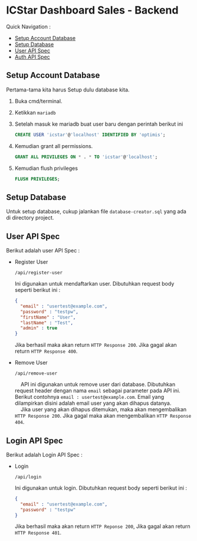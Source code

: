 # ICStar Dashboard Sales - Backend

Quick Navigation :
- [Setup Account Database](#setup-account-database)
- [Setup Database](#setup-database)
- [User API Spec](#user-api-spec)
- [Auth API Spec](#login-api-spec)

## Setup Account Database

Pertama-tama kita harus Setup dulu database kita.

1. Buka cmd/terminal.
2. Ketikkan `mariadb`
3. Setelah masuk ke mariadb buat user baru dengan perintah berikut ini

    ```sql
    CREATE USER 'icstar'@'localhost' IDENTIFIED BY 'optimis';
    ```
4. Kemudian grant all permissions.
    ```sql
    GRANT ALL PRIVILEGES ON * . * TO 'icstar'@'localhost';
    ```
5. Kemudian flush privileges
    ```sql
    FLUSH PRIVILEGES;
    ```

## Setup Database

Untuk setup database, cukup jalankan file `database-creator.sql` yang ada di directory project.

## User API Spec

Berikut adalah user API Spec :
- Register User <br>
  ```
  /api/register-user
  ```
  Ini digunakan untuk mendaftarkan user. Dibutuhkan request body seperti berikut ini :
   
  ```json
  {
    "email" : "usertest@example.com",
    "password" : "testpw",
    "firstName" : "User",
    "lastName" : "Test",
    "admin" : true
  }
  ```
  Jika berhasil maka akan return `HTTP Response 200`. Jika gagal akan return
  `HTTP Response 400`.
  

- Remove User <br>
  ```
  /api/remove-user
  ```
  &nbsp;&nbsp;&nbsp;&nbsp;API ini digunakan untuk remove user dari database. Dibutuhkan request header dengan nama `email` sebagai parameter
  pada API ini. Berikut contohnya `email : usertest@example.com`. Email yang dilampirkan disini adalah email user yang
  akan dihapus datanya. <br>
  &nbsp;&nbsp;&nbsp;&nbsp;Jika user yang akan dihapus ditemukan, maka akan mengembalikan `HTTP Response 200`. Jika gagal maka akan mengembalikan
  `HTTP Response 404`.

## Login API Spec

Berikut adalah Login API Spec :
- Login
  ```
  /api/login
  ```
  Ini digunakan untuk login. Dibutuhkan request body seperti berikut ini :
  ```json
  {
    "email" : "usertest@example.com",
    "password" : "testpw"
  }
  ```
  Jika berhasil maka akan return `HTTP Reponse 200`, Jika gagal akan return `HTTP Response 401`.